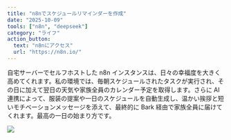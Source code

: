 ```yaml
---
title: "n8nでスケジュールリマインダーを作成"
date: "2025-10-09"
tools: ["n8n", "deepseek"]
category: "ライフ"
action_button:
  text: "n8nにアクセス"
  url: "https://n8n.io/"
---
```


自宅サーバーでセルフホストした n8n インスタンスは、日々の幸福度を大きく高めてくれます。私の環境では、毎朝スケジュールされたタスクが実行され、その日に加えて翌日の天気や家族全員のカレンダー予定を取得します。さらに AI 連携によって、服装の提案や一日のスケジュールを自動生成し、温かい挨拶と短いモチベーションメッセージを添えて、最終的に Bark 経由で家族全員に届けてくれます。最高の一日の始まり方です。

![](https://github.com/user-attachments/assets/e5ea09b0-3684-419f-8f2e-c8e1489fa9ab)